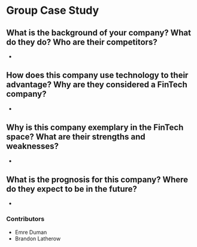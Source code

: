 # Group Case Study

## What is the background of your company? What do they do? Who are their competitors?
*

## How does this company use technology to their advantage? Why are they considered a FinTech company?
*

## Why is this company exemplary in the FinTech space? What are their strengths and weaknesses?
*

## What is the prognosis for this company? Where do they expect to be in the future?
*

### Contributors
* Emre Duman
* Brandon Latherow